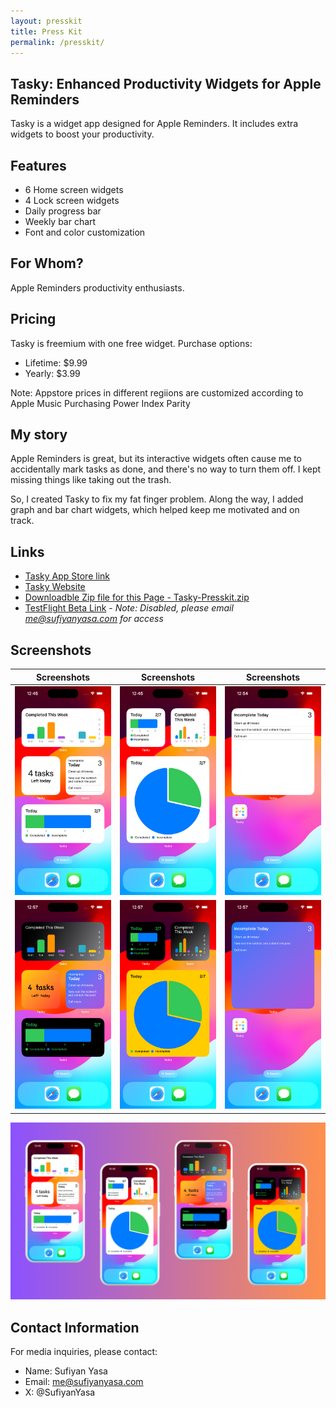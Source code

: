 ```yaml
---
layout: presskit
title: Press Kit
permalink: /presskit/
---
```


## Tasky: Enhanced Productivity Widgets for Apple Reminders

Tasky is a widget app designed for Apple Reminders. It includes extra widgets to boost your productivity.

## Features
* 6 Home screen widgets
* 4 Lock screen widgets
* Daily progress bar
* Weekly bar chart
* Font and color customization

## For Whom?
Apple Reminders productivity enthusiasts.

## Pricing
Tasky is freemium with one free widget. Purchase options:
- Lifetime: $9.99
- Yearly: $3.99

Note: Appstore prices in different regiions are customized according to Apple Music Purchasing Power Index Parity

## My story
Apple Reminders is great, but its interactive widgets often cause me to
accidentally mark tasks as done, and there's no way to turn them off.
I kept missing things like taking out the trash.

So, I created Tasky to fix my fat finger problem. Along the way, I added
graph and bar chart widgets, which helped keep me motivated and on track.

## Links

- [Tasky App Store link](https://apps.apple.com/us/app/todo-reminders-widget-tasky/id6502542119?itsct=apps_box_link&itscg=30200&ct=presskit)
- [Tasky Website](https://tasky.sufiyanyasa.com)
- [Downloadble Zip file for this Page - Tasky-Presskit.zip](/assets/presskit/Tasky-Presskit.zip)
- [TestFlight Beta Link](https://testflight.apple.com/join/b5bYhPZH) - *Note: Disabled, please email me@sufiyanyasa.com for access*

## Screenshots

| Screenshots | Screenshots | Screenshots |
| --- | ----------- | ----------- |
| ![Screenshot 1](/assets/presskit/screen1.png) | ![Screenshot 2](/assets/presskit/screen2.png) | ![Screenshot 3](/assets/presskit/screen3.png) |
| ![Screenshot 4](/assets/presskit/screen4.png) | ![Screenshot 5](/assets/presskit/screen5.png) | ![Screenshot 6](/assets/presskit/screen6.png) |

![Banner](/assets/presskit/banner.png)

## Contact Information

For media inquiries, please contact:
- Name: Sufiyan Yasa
- Email: me@sufiyanyasa.com
- X: @SufiyanYasa

